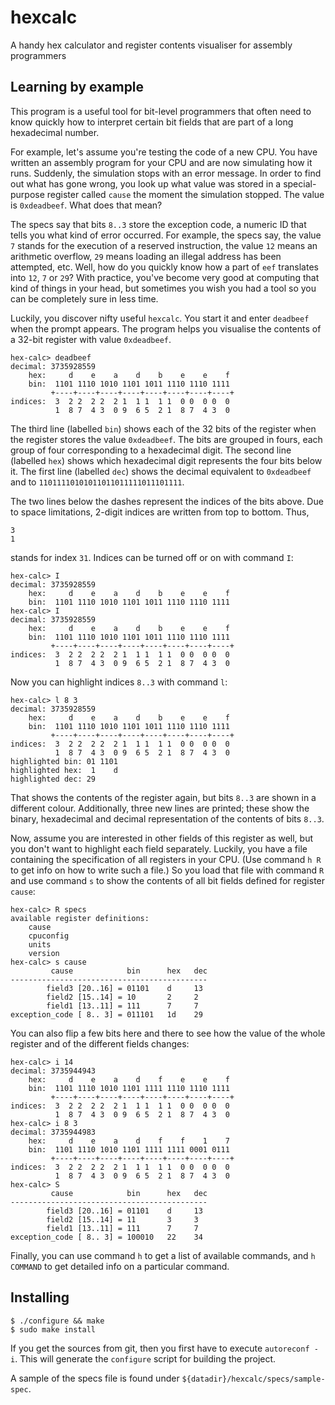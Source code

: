 # hexcalc
A handy hex calculator and register contents visualiser for assembly programmers

## Learning by example

This program is a useful tool for bit-level programmers that often need to know
quickly how to interpret certain bit fields that are part of a long hexadecimal
number.

For example, let's assume you're testing the code of a new CPU.  You have
written an assembly program for your CPU and are now simulating how it runs.
Suddenly, the simulation stops with an error message.  In order to find out
what has gone wrong, you look up what value was stored in a special-purpose
register called `cause` the moment the simulation stopped.  The value is
`0xdeadbeef`.  What does that mean?

The specs say that bits `8..3` store the exception code, a numeric ID that
tells you what kind of error occurred.  For example, the specs say, the value
`7` stands for the execution of a reserved instruction, the value `12` means an
arithmetic overflow, `29` means loading an illegal address has been attempted,
etc.  Well, how do you quickly know how a part of `eef` translates into `12`,
`7` or `29`?  With practice, you've become very good at computing that kind of
things in your head, but sometimes you wish you had a tool so you can be
completely sure in less time.

Luckily, you discover nifty useful `hexcalc`.  You start it and enter
`deadbeef` when the prompt appears.  The program helps you visualise the
contents of a 32-bit register with value `0xdeadbeef`.

```
hex-calc> deadbeef
decimal: 3735928559
    hex:     d    e    a    d    b    e    e    f
    bin:  1101 1110 1010 1101 1011 1110 1110 1111
         +----+----+----+----+----+----+----+----+
indices:  3  2 2  2 2  2 1  1 1  1 1  0 0  0 0  0
          1  8 7  4 3  0 9  6 5  2 1  8 7  4 3  0
```

The third line (labelled `bin`) shows each of the 32 bits of the register when
the register stores the value `0xdeadbeef`.  The bits are grouped in fours,
each group of four corresponding to a hexadecimal digit.  The second line
(labelled `hex`) shows which hexadecimal digit represents the four bits below
it.  The first line (labelled `dec`) shows the decimal equivalent to
`0xdeadbeef` and to `11011110101011011011111011101111`.

The two lines below the dashes represent the indices of the bits above.  Due to
space limitations, 2-digit indices are written from top to bottom.  Thus,

```
3
1
```

stands for index `31`.  Indices can be turned off or on with command `I`:

```
hex-calc> I
decimal: 3735928559
    hex:     d    e    a    d    b    e    e    f
    bin:  1101 1110 1010 1101 1011 1110 1110 1111
hex-calc> I
decimal: 3735928559
    hex:     d    e    a    d    b    e    e    f
    bin:  1101 1110 1010 1101 1011 1110 1110 1111
         +----+----+----+----+----+----+----+----+
indices:  3  2 2  2 2  2 1  1 1  1 1  0 0  0 0  0
          1  8 7  4 3  0 9  6 5  2 1  8 7  4 3  0
```

Now you can highlight indices `8..3` with command `l`:

```
hex-calc> l 8 3
decimal: 3735928559
    hex:     d    e    a    d    b    e    e    f
    bin:  1101 1110 1010 1101 1011 1110 1110 1111
         +----+----+----+----+----+----+----+----+
indices:  3  2 2  2 2  2 1  1 1  1 1  0 0  0 0  0
          1  8 7  4 3  0 9  6 5  2 1  8 7  4 3  0
highlighted bin: 01 1101
highlighted hex:  1    d
highlighted dec: 29
```

That shows the contents of the register again, but bits `8..3` are shown in a
different colour.  Additionally, three new lines are printed; these show the
binary, hexadecimal and decimal representation of the contents of bits `8..3`.

Now, assume you are interested in other fields of this register as well, but
you don't want to highlight each field separately.  Luckily, you have a file
containing the specification of all registers in your CPU. (Use command `h R`
to get info on how to write such a file.)  So you load that file with command
`R` and use command `s` to show the contents of all bit fields defined for
register `cause`:

```
hex-calc> R specs
available register definitions:
    cause
    cpuconfig
    units
    version
hex-calc> s cause
         cause            bin      hex   dec
--------------------------------------------
        field3 [20..16] = 01101    d     13
        field2 [15..14] = 10       2     2
        field1 [13..11] = 111      7     7
exception_code [ 8.. 3] = 011101   1d    29
```

You can also flip a few bits here and there to see how the value of the whole
register and of the different fields changes:

```
hex-calc> i 14
decimal: 3735944943
    hex:     d    e    a    d    f    e    e    f
    bin:  1101 1110 1010 1101 1111 1110 1110 1111
         +----+----+----+----+----+----+----+----+
indices:  3  2 2  2 2  2 1  1 1  1 1  0 0  0 0  0
          1  8 7  4 3  0 9  6 5  2 1  8 7  4 3  0
hex-calc> i 8 3
decimal: 3735944983
    hex:     d    e    a    d    f    f    1    7
    bin:  1101 1110 1010 1101 1111 1111 0001 0111
         +----+----+----+----+----+----+----+----+
indices:  3  2 2  2 2  2 1  1 1  1 1  0 0  0 0  0
          1  8 7  4 3  0 9  6 5  2 1  8 7  4 3  0
hex-calc> S
         cause            bin      hex   dec
--------------------------------------------
        field3 [20..16] = 01101    d     13
        field2 [15..14] = 11       3     3
        field1 [13..11] = 111      7     7
exception_code [ 8.. 3] = 100010   22    34
```

Finally, you can use command `h` to get a list of available commands, and `h
COMMAND` to get detailed info on a particular command.

## Installing

```shell
$ ./configure && make
$ sudo make install
```

If you get the sources from git, then you first have to execute `autoreconf -i`. This
will generate the `configure` script for building the project.

A sample of the specs file is found under `${datadir}/hexcalc/specs/sample-spec`.
